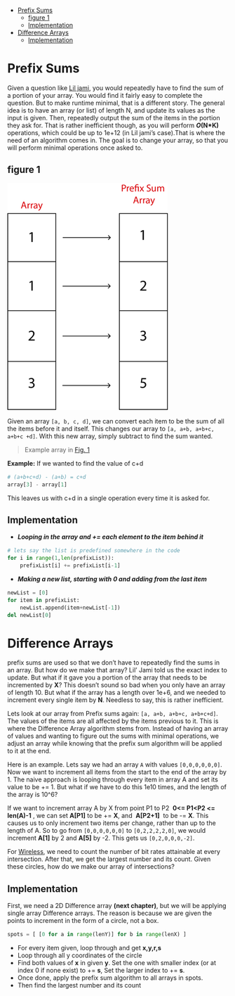 <!-- TOC -->

- [Prefix Sums](#prefix-sums)
    - [figure 1](#figure-1)
    - [Implementation](#implementation)
- [Difference Arrays](#difference-arrays)
    - [Implementation](#implementation-1)

<!-- /TOC -->
# Prefix Sums
Given a question like [Lil jami](http://wcipeg.com/problem/liljami), you would repeatedly have to find the sum of a portion of your array.
You would find it fairly easy to complete the question. But to make runtime minimal, that is a different story. The general
idea is to have an array (or list) of length N, and update its values as the input is given. Then, repeatedly output the sum of the
items in the portion they ask for. That is rather inefficient though, as you will perform __*O*(N*K)__ operations, which could be up to
1e+12 (in Lil jami’s case).That is where the need of an algorithm comes in. The goal is to change your array, so that you will perform minimal operations once
asked to.
## figure 1
![](Images/img10.png)

 Given an array `[a, b, c, d]`, we can convert each item to be the sum of all the items before it and itself. This changes our array to `[a, a+b, a+b+c, a+b+c
 +d]`. With this new array, simply subtract to find the sum wanted.
> Example array in [Fig. 1](##figure-1)

**Example:** If we wanted to find the value of c+d
```python
# (a+b+c+d) - (a+b) = c+d
array[3] - array[1]
```
This leaves us with c+d in a single operation every time it is asked for.
## Implementation
+ __*Looping in the array and += each element to the item behind it*__
```python
# lets say the list is predefined somewhere in the code
for i in range(1,len(prefixList)):
    prefixList[i] += prefixList[i-1]
```

+ __*Making a new list, starting with 0 and adding from the last item*__
```python
newList = [0]
for item in prefixList:
    newList.append(item+newList[-1])
del newList[0]
```

# Difference Arrays
prefix sums are used so that we don’t have to
repeatedly find the sums in an array. But how do we make that array? Lil’ Jami told us the exact index to update. But what if it gave
you a portion of the array that needs to be incremented by **X**? This doesn’t sound so bad when you only have an array of length 10. But
what if the array has a length over 1e+6, and we needed to increment every single item by **N**. Needless to say, this is rather inefficient.

Lets look at our array from Prefix sums again: `[a, a+b, a+b+c, a+b+c+d]`. The values of the items are all affected by the items previous to it. This is where
the Difference Array algorithm stems from. Instead of having an array of values and wanting to figure out the sums with minimal operations, we adjust an array
while knowing that the prefix sum algorithm will be applied to it at the end.

Here is an example. Lets say we had an array `A` with values `[0,0,0,0,0,0]`. Now we want to increment all items from the start to the end of the array by 1. The naive approach is looping through every item in array A and set its value to be += 1. But what if we have to do this 1e10 times, and the length of the array is 10^6?

If we want to increment array A by X from point P1 to P2 &nbsp;**0<= P1<P2 <= len(A)-1**&nbsp;, we can set **A[P1]** to be += **X**, and &nbsp;**A[P2+1]**&nbsp; to be -= **X**. This causes us to only increment two items per change, rather than up to the length of A.
So to go from `[0,0,0,0,0,0]` to `[0,2,2,2,2,0]`, we would increment **A[1]** by 2 and **A[5]** by -2. This gets us `[0,2,0,0,0,-2]`.

For [Wireless](http://wcipeg.com/problem/ccc09s5), we need to count the number of bit rates attainable at every intersection. After that, we get the largest number and its count. Given these circles, how do we make our array of intersections?
## Implementation
First, we need a 2D Difference array __(next chapter)__, but we will be applying single array Difference arrays. The reason is because we are given the points to increment in the form of a circle, not a box.

```python
spots = [ [0 for a in range(lenY)] for b in range(lenX) ]
```
+ For every item given, loop through and get **x,y,r,s**
+ Loop through all y coordinates of the circle
+ Find both values of **x** in given **y**. Set the one with smaller index (or at index 0 if none exist) to += **s**, Set the larger index to += **s**.
+ Once done, apply the prefix sum algorithm to all arrays in spots.
+ Then find the largest number and its count
<!-- Need code -->
<!-- loop through all y values of circele get x from x = sqrt r**2 - y**2 -->